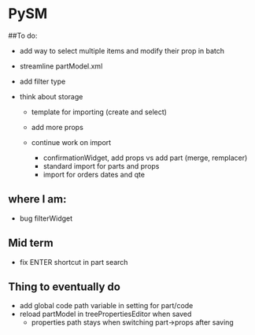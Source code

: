 
# PySM
##To do:
- add way to select multiple items and modify their prop in batch
- streamline partModel.xml
- add filter type 
- think about storage


  - template for importing (create and select)
  - add more props

  - continue work on import
    - confirmationWidget, add props vs add part (merge, remplacer)
    - standard import for parts and props
    - import for orders dates and qte

## where I am:
- bug filterWidget


## Mid term
- fix ENTER shortcut in part search 


## Thing to eventually do
- add global code path variable in setting for part/code
- reload partModel in treePropertiesEditor when saved
  - properties path stays when switching part->props after saving
